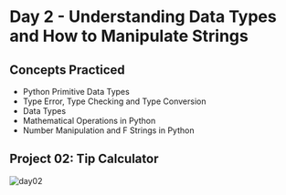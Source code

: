 # Day 2 - Understanding Data Types and How to Manipulate Strings

## Concepts Practiced

- Python Primitive Data Types
- Type Error, Type Checking and Type Conversion
- Data Types
- Mathematical Operations in Python
- Number Manipulation and F Strings in Python

## Project 02: Tip Calculator

![day02](https://user-images.githubusercontent.com/98851253/154178407-2fd555e2-2bdd-4a87-ad03-477e07cb307e.gif)
